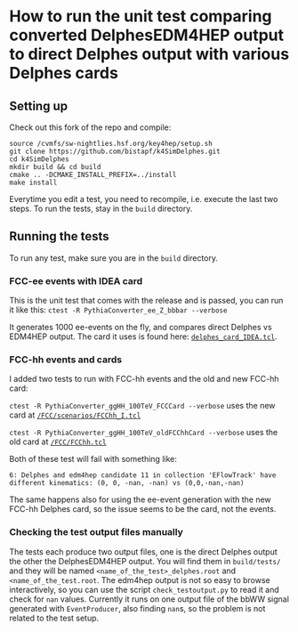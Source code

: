 # How to run the unit test comparing converted DelphesEDM4HEP output to direct Delphes output with various Delphes cards

## Setting up

Check out this fork of the repo and compile: 

```
source /cvmfs/sw-nightlies.hsf.org/key4hep/setup.sh
git clone https://github.com/bistapf/k4SimDelphes.git
cd k4SimDelphes
mkdir build && cd build
cmake .. -DCMAKE_INSTALL_PREFIX=../install
make install
```

Everytime you edit a test, you need to recompile, i.e. execute the last two steps. To run the tests, stay in the `build` directory.

## Running the tests
To run any test, make sure you are in the `build` directory. 

### FCC-ee events with IDEA card

This is the unit test that comes with the release and is passed, you can run it like this: 
```ctest -R PythiaConverter_ee_Z_bbbar --verbose``` 

It generates 1000 ee-events on the fly, and compares direct Delphes vs EDM4HEP output. The card it uses is found here: [`delphes_card_IDEA.tcl`](https://github.com/delphes/delphes/blob/master/cards/delphes_card_IDEA.tcl). 

### FCC-hh events and cards

I added two tests to run with FCC-hh events and the old and new FCC-hh card:

```ctest -R PythiaConverter_ggHH_100TeV_FCCCard --verbose``` uses the new card at [`/FCC/scenarios/FCChh_I.tcl`](https://github.com/delphes/delphes/blob/master/cards/FCC/scenarios/FCChh_I.tcl)

```ctest -R PythiaConverter_ggHH_100TeV_oldFCChhCard --verbose``` uses the old card at [`/FCC/FCChh.tcl`](https://github.com/delphes/delphes/blob/master/cards/FCC/FCChh.tcl)

Both of these test will fail with something like: 
``` 6: EVENT: 1
6: Delphes and edm4hep candidate 11 in collection 'EFlowTrack' have different kinematics: (0, 0, -nan, -nan) vs (0,0,-nan,-nan)
```

The same happens also for using the ee-event generation with the new FCC-hh Delphes card, so the issue seems to be the card, not the events. 

### Checking the test output files manually

The tests each produce two output files, one is the direct Delphes output the other the DelphesEDM4HEP output. You will find them in `build/tests/` and they will be named 
`<name_of_the_test>_delphes.root` and `<name_of_the_test.root`. The edm4hep output is not so easy to browse interactively, so you can use the script `check_testoutput.py` to read it and check for `nan` values. Currently it runs on one output file of the bbWW signal generated with `EventProducer`, also finding `nan`s, so the problem is not related to the test setup. 
